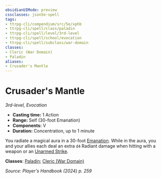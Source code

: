 ```yaml
---
obsidianUIMode: preview
cssclasses: json5e-spell
tags:
- ttrpg-cli/compendium/src/5e/xphb
- ttrpg-cli/spell/class/paladin
- ttrpg-cli/spell/level/3rd-level
- ttrpg-cli/spell/school/evocation
- ttrpg-cli/spell/subclass/war-domain
classes:
- Cleric (War Domain)
- Paladin
aliases:
- Crusader's Mantle
---
```

# Crusader's Mantle
*3rd-level, Evocation*  


- **Casting time:** 1 Action
- **Range:** Self (30-foot Emanation)
- **Components:** V
- **Duration:** Concentration, up to 1 minute

You radiate a magical aura in a 30-foot [Emanation](Інструменти%20ДМ/CLI/rules/variant-rules/emanation-area-of-effect-xphb.md). While in the aura, you and your allies each deal an extra `d4` Radiant damage when hitting with a weapon or an [Unarmed Strike](Інструменти%20ДМ/CLI/rules/variant-rules/unarmed-strike-xphb.md).

**Classes**: [Paladin](Інструменти%20ДМ/CLI/lists/list-spells-classes-paladin.md); [Cleric (War Domain)](Інструменти%20ДМ/CLI/lists/list-spells-classes-war-domain-xphb.md "subclass=XPHB;class=XPHB")

*Source: Player's Handbook (2024) p. 259*